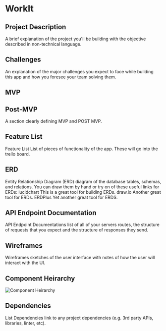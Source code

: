# WorkIt

## Project Description
A brief explanation of the project you'll be building with the objective described in non-technical language.

## Challenges
An explanation of the major challenges you expect to face while building this app and how you foresee your team solving them.

## MVP

## Post-MVP

A section clearly defining MVP and POST MVP.

## Feature List

Feature List List of pieces of functionality of the app. These will go into the trello board.

## ERD

Entity Relationship Diagram (ERD) diagram of the database tables, schemas, and relations. You can draw them by hand or try on of these useful links for ERDs:
lucidchart This is a great tool for building ERDs.
draw.io Another great tool for ERDs.
ERDPlus Yet another great tool for ERDS.

## API Endpoint Documentation

API Endpoint Documentations list of all of your servers routes, the structure of requests that you expect and the structure of responses they send.

## Wireframes

Wireframes sketches of the user interface with notes of how the user will interact with the UI.

## Component Heirarchy

![Component Heirarchy](https://i.imgur.com/nQnJwCO.jpg) 

## Dependencies

List Dependencies link to any project dependencies (e.g. 3rd party APIs, libraries, linter, etc).

